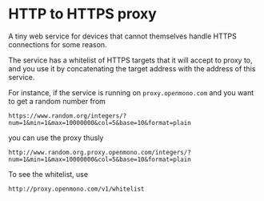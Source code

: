 # HTTP to HTTPS proxy

A tiny web service for devices that cannot themselves handle HTTPS connections for some reason.

The service has a whitelist of HTTPS targets that it will accept to proxy to, and you use it by concatenating the target address with the address of this service.

For instance, if the service is running on `proxy.openmono.com` and you want to get a random number from

    https://www.random.org/integers/?num=1&min=1&max=10000000&col=5&base=10&format=plain

you can use the proxy thusly

    http://www.random.org.proxy.openmono.com/integers/?num=1&min=1&max=10000000&col=5&base=10&format=plain

To see the whitelist, use

    http://proxy.openmono.com/v1/whitelist
